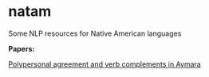 # natam
Some NLP resources for Native American languages 

**Papers:**

[Polypersonal agreement and verb complements in Aymara](https://github.com/phomola/natam/blob/main/aymara/aymara_affixes.pdf)
